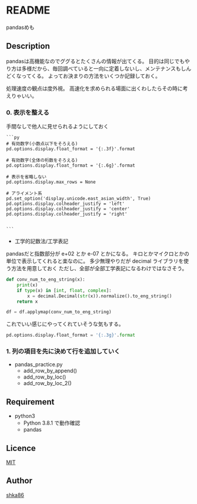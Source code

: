 README
====

pandasめも  

## Description
pandasは高機能なのでググるとたくさんの情報が出てくる。
目的は同じでもやり方は多様だから、毎回調べていると一向に定着しないし、メンテナンスもしんどくなってくる。
よってお決まりの方法をいくつか記録しておく。

処理速度の観点は度外視。
高速化を求められる場面に出くわしたらその時に考えりゃいい。


### 0. 表示を整える
手間なしで他人に見せられるようにしておく

    ```py
    # 有効数字(小数点以下をそろえる)
    pd.options.display.float_format = '{:.3f}'.format

    # 有効数字(全体の桁数をそろえる)
    pd.options.display.float_format = '{:.6g}'.format

    # 表示を省略しない
    pd.options.display.max_rows = None

    # アライメント系
    pd.set_option('display.unicode.east_asian_width', True)
    pd.options.display.colheader_justify = 'left'
    pd.options.display.colheader_justify = 'center'
    pd.options.display.colheader_justify = 'right'


    ```

- 工学的記数法/工学表記

pandasだと指数部分が e+02 とか e-07 とかになる。
キロとかマイクロとかの単位で表示してくれると楽なのに。
多少無理やりだが decimal ライブラリを使う方法を用意しておく
ただし、全部が全部工学表記になるわけではなさそう。

```py
def conv_num_to_eng_string(x):
    print(x)
    if type(x) in [int, float, complex]:
        x = decimal.Decimal(str(x)).normalize().to_eng_string()
    return x

df = df.applymap(conv_num_to_eng_string)

```


これでいい感じにやってくれていそうな気もする。
```py
pd.options.display.float_format = '{:.3g}'.format
```








### 1. 列の項目を先に決めて行を追加していく

- pandas_practice.py
    - add_row_by_append()
    - add_row_by_loc()
    - add_row_by_loc_2()

## Requirement
- python3  
    - Python 3.8.1 で動作確認
    - pandas

## Licence

[MIT](https://github.com/shka86/foo/blob/master/LICENCE)

## Author

[shka86](https://github.com/shka86)
